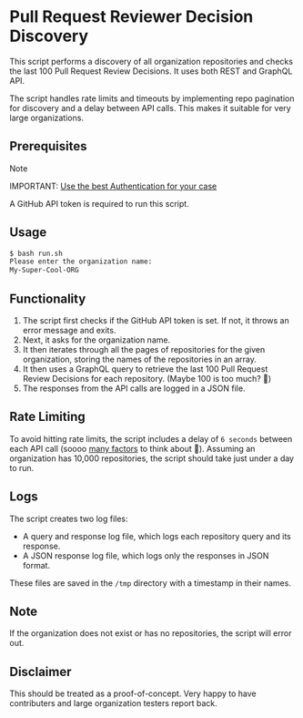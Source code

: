 # Pull Request Reviewer Decision Discovery

This script performs a discovery of all organization repositories and checks the last 100 Pull Request Review Decisions. It uses both REST and GraphQL API. 

The script handles rate limits and timeouts by implementing repo pagination for discovery and a delay between API calls. This makes it suitable for very large organizations.

## Prerequisites

> [!NOTE]
> IMPORTANT: [Use the best Authentication for your case](https://docs.github.com/en/graphql/overview/rate-limits-and-node-limits-for-the-graphql-api)

A GitHub API token is required to run this script. 

## Usage

```bash
$ bash run.sh
Please enter the organization name:
My-Super-Cool-ORG
```

## Functionality

1. The script first checks if the GitHub API token is set. If not, it throws an error message and exits.
2. Next, it asks for the organization name.
3. It then iterates through all the pages of repositories for the given organization, storing the names of the repositories in an array.
4. It then uses a GraphQL query to retrieve the last 100 Pull Request Review Decisions for each repository. (Maybe 100 is too much? 🤔)
5. The responses from the API calls are logged in a JSON file.

## Rate Limiting

To avoid hitting rate limits, the script includes a delay of ```6 seconds``` between each API call (soooo [many factors](https://docs.github.com/en/graphql/overview/rate-limits-and-node-limits-for-the-graphql-api#predicting-the-point-value-of-a-query) to think about 🤔). Assuming an organization has 10,000 repositories, the script should take just under a day to run.

## Logs

The script creates two log files:

- A query and response log file, which logs each repository query and its response.
- A JSON response log file, which logs only the responses in JSON format.

These files are saved in the `/tmp` directory with a timestamp in their names.

## Note

If the organization does not exist or has no repositories, the script will error out.

## Disclaimer

This should be treated as a proof-of-concept. Very happy to have contributers and large organization testers report back.
